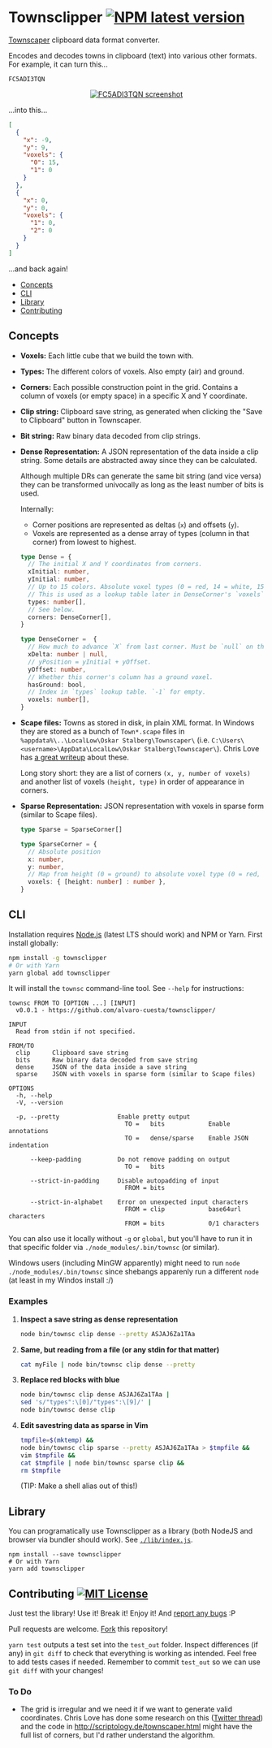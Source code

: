# Townsclipper [![NPM latest version](https://img.shields.io/npm/v/townsclipper.svg)](https://npmjs.com/package/townsclipper)

[Townscaper](https://store.steampowered.com/app/1291340/Townscaper/) clipboard data format converter.

Encodes and decodes towns in clipboard (text) into various other formats. For example, it can turn
this...

```
FC5ADI3TQN
```

<p align="center">
<a href="./media/FC5ADI3TQN.png">
<img src="./media/FC5ADI3TQN.png" alt="FC5ADI3TQN screenshot">
</a>
</p>

...into this...

```json
[
  {
    "x": -9,
    "y": 9,
    "voxels": {
      "0": 15,
      "1": 0
    }
  },
  {
    "x": 0,
    "y": 0,
    "voxels": {
      "1": 0,
      "2": 0
    }
  }
]
```

...and back again!

- [Concepts](#concepts)
- [CLI](#cli)
- [Library](#library)
- [Contributing](#contributing)

## Concepts

- **Voxels:** Each little cube that we build the town with.

- **Types:** The different colors of voxels. Also empty (air) and ground.

- **Corners:** Each possible construction point in the grid. Contains a column of voxels (or empty
  space) in a specific X and Y coordinate.

- **Clip string:** Clipboard save string, as generated when clicking the "Save to Clipboard"
  button in Townscaper.

- **Bit string:** Raw binary data decoded from clip strings.

- **Dense Representation:** A JSON representation of the data inside a clip string. Some details
  are abstracted away since they can be calculated.

  Although multiple DRs can generate the same bit string (and vice versa) they can be transformed
  univocally as long as the least number of bits is used.

  Internally:

  - Corner positions are represented as deltas (`x`) and offsets (`y`).
  - Voxels are represented as a dense array of types (column in that corner) from lowest to highest.

   ```ts
   type Dense = {
     // The initial X and Y coordinates from corners.
     xInitial: number,
     yInitial: number,
     // Up to 15 colors. Absolute voxel types (0 = red, 14 = white, 15 = ground).
     // This is used as a lookup table later in DenseCorner's `voxels`.
     types: number[],
     // See below.
     corners: DenseCorner[],
   }

   type DenseCorner =  {
     // How much to advance `X` from last corner. Must be `null` on the first `Corner`.
     xDelta: number | null,
     // yPosition = yInitial + yOffset.
     yOffset: number,
     // Whether this corner's column has a ground voxel.
     hasGround: bool,
     // Index in `types` lookup table. `-1` for empty.
     voxels: number[],
   }
   ```

- **Scape files:** Towns as stored in disk, in plain XML format. In Windows they are stored as a
  bunch of `Town*.scape` files in `%appdata%\..\LocalLow\Oskar Stalberg\Townscaper\` (i.e.
  `C:\Users\<username>\AppData\LocalLow\Oskar Stalberg\Townscaper\`). Chris Love has
  [a great writeup](https://medium.com/@chrisluv/getting-hacky-with-townscaper-5a31cf7f4c6a) about
  these.

  Long story short: they are a list of corners `(x, y, number of voxels)` and another list of
  voxels `(height, type)` in order of appearance in corners.

- **Sparse Representation:** JSON representation with voxels in sparse form (similar to Scape
  files).

   ```ts
   type Sparse = SparseCorner[]

   type SparseCorner = {
     // Absolute position
     x: number,
     y: number,
     // Map from height (0 = ground) to absolute voxel type (0 = red, 14 = white, 15 = ground)
     voxels: { [height: number] : number },
   }
   ```

## CLI

Installation requires [Node.js](https://nodejs.org) (latest LTS should work) and NPM or Yarn.
First install globally:

```sh
npm install -g townsclipper
# Or with Yarn
yarn global add townsclipper
```

It will install the `townsc` command-line tool. See `--help` for instructions:

```
townsc FROM TO [OPTION ...] [INPUT]
  v0.0.1 - https://github.com/alvaro-cuesta/townsclipper/

INPUT
  Read from stdin if not specified.

FROM/TO
  clip      Clipboard save string
  bits      Raw binary data decoded from save string
  dense     JSON of the data inside a save string
  sparse    JSON with voxels in sparse form (similar to Scape files)

OPTIONS
  -h, --help
  -V, --version

  -p, --pretty                Enable pretty output
                                TO =   bits            Enable annotations
                                TO =   dense/sparse    Enable JSON indentation

      --keep-padding          Do not remove padding on output
                                TO =   bits

      --strict-in-padding     Disable autopadding of input
                                FROM = bits

      --strict-in-alphabet    Error on unexpected input characters
                                FROM = clip            base64url characters
                                FROM = bits            0/1 characters
```

You can also use it locally without `-g` or `global`, but you'll have to run it in that specific
folder via `./node_modules/.bin/townsc` (or similar).

Windows users (including MinGW apparently) might need to run `node ./node_modules/.bin/townsc`
since shebangs apparenly run a different `node` (at least in my Windos install :/)

### Examples

1. **Inspect a save string as dense representation**

   ```sh
   node bin/townsc clip dense --pretty ASJAJ6Za1TAa
   ```

2. **Same, but reading from a file (or any stdin for that matter)**

   ```sh
   cat myFile | node bin/townsc clip dense --pretty
   ```

3. **Replace red blocks with blue**

   ```sh
   node bin/townsc clip dense ASJAJ6Za1TAa |
   sed 's/"types":\[0]/"types":\[9]/' |
   node bin/townsc dense clip
   ```

4. **Edit savestring data as sparse in Vim**

   ```sh
   tmpfile=$(mktemp) &&
   node bin/townsc clip sparse --pretty ASJAJ6Za1TAa > $tmpfile &&
   vim $tmpfile &&
   cat $tmpfile | node bin/townsc sparse clip &&
   rm $tmpfile
   ```

   (TIP: Make a shell alias out of this!)

## Library

You can programatically use Townsclipper as a library (both NodeJS and browser via bundler should
work). See [`./lib/index.js`](./lib/index.js).

```
npm install --save townsclipper
# Or with Yarn
yarn add townsclipper
```

## Contributing [![MIT License](https://img.shields.io/npm/l/townsclipper)](./LICENSE)

Just test the library! Use it! Break it! Enjoy it! And
[report any bugs](https://github.com/alvaro-cuesta/townsclipper/issues) :P

Pull requests are welcome. [Fork](https://github.com/alvaro-cuesta/townsclipper/network/members)
this repository!

`yarn test` outputs a test set into the `test_out` folder. Inspect differences (if any) in
`git diff` to check that everything is working as intended. Feel free to add tests cases if
needed. Remember to commit `test_out` so we can use `git diff` with your changes!

### To Do

- The grid is irregular and we need it if we want to generate valid coordinates. Chris Love has
  done some research on this
  ([Twitter thread](https://twitter.com/ChrisLuv/status/1280594189412073474)) and the code in
  http://scriptology.de/townscaper.html might have the full list of corners, but I'd rather
  understand the algorithm.

